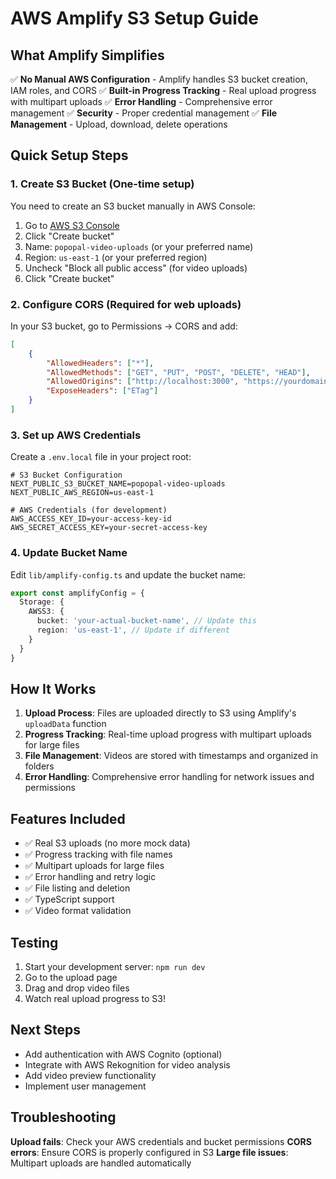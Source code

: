 # AWS Amplify S3 Setup Guide

## What Amplify Simplifies

✅ **No Manual AWS Configuration** - Amplify handles S3 bucket creation, IAM roles, and CORS
✅ **Built-in Progress Tracking** - Real upload progress with multipart uploads
✅ **Error Handling** - Comprehensive error management
✅ **Security** - Proper credential management
✅ **File Management** - Upload, download, delete operations

## Quick Setup Steps

### 1. Create S3 Bucket (One-time setup)

You need to create an S3 bucket manually in AWS Console:

1. Go to [AWS S3 Console](https://s3.console.aws.amazon.com/)
2. Click "Create bucket"
3. Name: `popopal-video-uploads` (or your preferred name)
4. Region: `us-east-1` (or your preferred region)
5. Uncheck "Block all public access" (for video uploads)
6. Click "Create bucket"

### 2. Configure CORS (Required for web uploads)

In your S3 bucket, go to Permissions → CORS and add:

```json
[
    {
        "AllowedHeaders": ["*"],
        "AllowedMethods": ["GET", "PUT", "POST", "DELETE", "HEAD"],
        "AllowedOrigins": ["http://localhost:3000", "https://yourdomain.com"],
        "ExposeHeaders": ["ETag"]
    }
]
```

### 3. Set up AWS Credentials

Create a `.env.local` file in your project root:

```env
# S3 Bucket Configuration
NEXT_PUBLIC_S3_BUCKET_NAME=popopal-video-uploads
NEXT_PUBLIC_AWS_REGION=us-east-1

# AWS Credentials (for development)
AWS_ACCESS_KEY_ID=your-access-key-id
AWS_SECRET_ACCESS_KEY=your-secret-access-key
```

### 4. Update Bucket Name

Edit `lib/amplify-config.ts` and update the bucket name:

```typescript
export const amplifyConfig = {
  Storage: {
    AWSS3: {
      bucket: 'your-actual-bucket-name', // Update this
      region: 'us-east-1', // Update if different
    }
  }
}
```

## How It Works

1. **Upload Process**: Files are uploaded directly to S3 using Amplify's `uploadData` function
2. **Progress Tracking**: Real-time upload progress with multipart uploads for large files
3. **File Management**: Videos are stored with timestamps and organized in folders
4. **Error Handling**: Comprehensive error handling for network issues and permissions

## Features Included

- ✅ Real S3 uploads (no more mock data)
- ✅ Progress tracking with file names
- ✅ Multipart uploads for large files
- ✅ Error handling and retry logic
- ✅ File listing and deletion
- ✅ TypeScript support
- ✅ Video format validation

## Testing

1. Start your development server: `npm run dev`
2. Go to the upload page
3. Drag and drop video files
4. Watch real upload progress to S3!

## Next Steps

- Add authentication with AWS Cognito (optional)
- Integrate with AWS Rekognition for video analysis
- Add video preview functionality
- Implement user management

## Troubleshooting

**Upload fails**: Check your AWS credentials and bucket permissions
**CORS errors**: Ensure CORS is properly configured in S3
**Large file issues**: Multipart uploads are handled automatically
